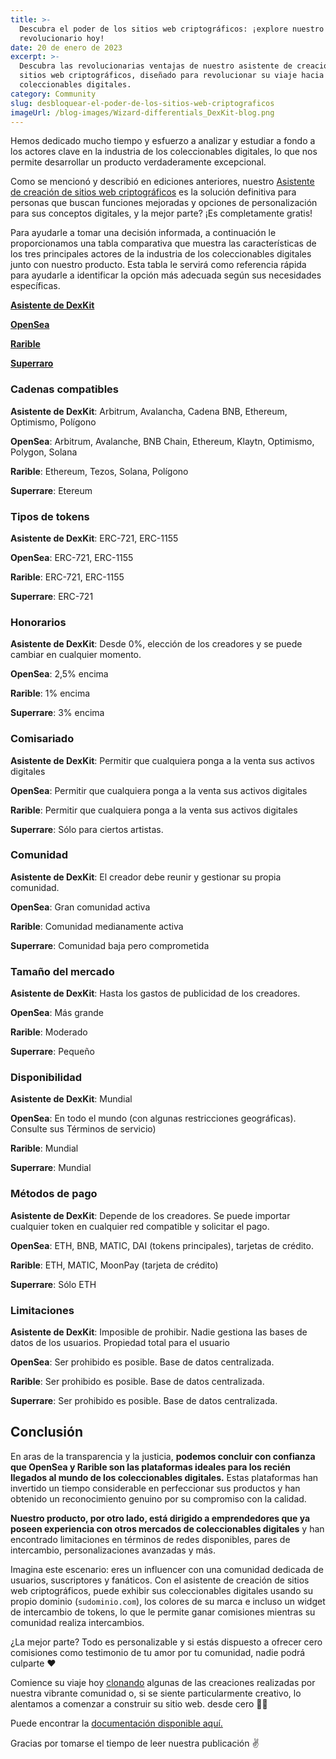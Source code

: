 ```yaml
---
title: >-
  Descubra el poder de los sitios web criptográficos: ¡explore nuestro producto
  revolucionario hoy!
date: 20 de enero de 2023
excerpt: >-
  Descubra las revolucionarias ventajas de nuestro asistente de creación de
  sitios web criptográficos, diseñado para revolucionar su viaje hacia los
  coleccionables digitales.
category: Community
slug: desbloquear-el-poder-de-los-sitios-web-criptograficos
imageUrl: /blog-images/Wizard-differentials_DexKit-blog.png
---
```

Hemos dedicado mucho tiempo y esfuerzo a analizar y estudiar a fondo a los actores clave en la industria de los coleccionables digitales, lo que nos permite desarrollar un producto verdaderamente excepcional.

Como se mencionó y describió en ediciones anteriores, nuestro [Asistente de creación de sitios web criptográficos](https://whitelabel-nft.dexkit.com/admin/create) es la solución definitiva para personas que buscan funciones mejoradas y opciones de personalización para sus conceptos digitales, y la mejor parte? ¡Es completamente gratis!

Para ayudarle a tomar una decisión informada, a continuación le proporcionamos una tabla comparativa que muestra las características de los tres principales actores de la industria de los coleccionables digitales junto con nuestro producto. Esta tabla le servirá como referencia rápida para ayudarle a identificar la opción más adecuada según sus necesidades específicas.

**[Asistente de DexKit](https://whitelabel-nft.dexkit.com/admin/create?_ga=2.19318648.1506910254.1705192601-1648656589.1702664712)**

**[OpenSea](https://opensea.io/)**

**[Rarible](https://rarible.com/)**

**[Superraro](https://superrare.com/)**

### Cadenas compatibles

**Asistente de DexKit**: Arbitrum, Avalancha, Cadena BNB, Ethereum, Optimismo, Polígono

**OpenSea**: Arbitrum, Avalanche, BNB Chain, Ethereum, Klaytn, Optimismo, Polygon, Solana

**Rarible**: Ethereum, Tezos, Solana, Polígono

**Superrare**: Etereum

### Tipos de tokens

**Asistente de DexKit**: ERC-721, ERC-1155

**OpenSea**: ERC-721, ERC-1155

**Rarible**: ERC-721, ERC-1155

**Superrare**: ERC-721

### Honorarios

**Asistente de DexKit**: Desde 0%, elección de los creadores y se puede cambiar en cualquier momento.

**OpenSea**: 2,5% encima

**Rarible**: 1% encima

**Superrare**: 3% encima

### Comisariado

**Asistente de DexKit**: Permitir que cualquiera ponga a la venta sus activos digitales

**OpenSea**: Permitir que cualquiera ponga a la venta sus activos digitales

**Rarible**: Permitir que cualquiera ponga a la venta sus activos digitales

**Superrare**: Sólo para ciertos artistas.

### Comunidad

**Asistente de DexKit**: El creador debe reunir y gestionar su propia comunidad.

**OpenSea**: Gran comunidad activa

**Rarible**: Comunidad medianamente activa

**Superrare**: Comunidad baja pero comprometida

### Tamaño del mercado

**Asistente de DexKit**: Hasta los gastos de publicidad de los creadores.

**OpenSea**: Más grande

**Rarible**: Moderado

**Superrare**: Pequeño

### Disponibilidad

**Asistente de DexKit**: Mundial

**OpenSea**: En todo el mundo (con algunas restricciones geográficas). Consulte sus Términos de servicio)

**Rarible**: Mundial

**Superrare**: Mundial

### Métodos de pago

**Asistente de DexKit**: Depende de los creadores. Se puede importar cualquier token en cualquier red compatible y solicitar el pago.

**OpenSea**: ETH, BNB, MATIC, DAI (tokens principales), tarjetas de crédito.

**Rarible**: ETH, MATIC, MoonPay (tarjeta de crédito)

**Superrare**: Sólo ETH

### Limitaciones

**Asistente de DexKit**: Imposible de prohibir. Nadie gestiona las bases de datos de los usuarios. Propiedad total para el usuario

**OpenSea**: Ser prohibido es posible. Base de datos centralizada.

**Rarible**: Ser prohibido es posible. Base de datos centralizada.

**Superrare**: Ser prohibido es posible. Base de datos centralizada.

## Conclusión

En aras de la transparencia y la justicia, **podemos concluir con confianza que OpenSea y Rarible son las plataformas ideales para los recién llegados al mundo de los coleccionables digitales.** Estas plataformas han invertido un tiempo considerable en perfeccionar sus productos y han obtenido un reconocimiento genuino por su compromiso con la calidad.

**Nuestro producto, por otro lado, está dirigido a emprendedores que ya poseen experiencia con otros mercados de coleccionables digitales** y han encontrado limitaciones en términos de redes disponibles, pares de intercambio, personalizaciones avanzadas y más.

Imagina este escenario: eres un influencer con una comunidad dedicada de usuarios, suscriptores y fanáticos. Con el asistente de creación de sitios web criptográficos, puede exhibir sus coleccionables digitales usando su propio dominio (`sudominio.com`), los colores de su marca e incluso un widget de intercambio de tokens, lo que le permite ganar comisiones mientras su comunidad realiza intercambios.

¿La mejor parte? Todo es personalizable y si estás dispuesto a ofrecer cero comisiones como testimonio de tu amor por tu comunidad, nadie podrá culparte ❤

Comience su viaje hoy [clonando](https://whitelabel-nft.dexkit.com/site) algunas de las creaciones realizadas por nuestra vibrante comunidad o, si se siente particularmente creativo, lo alentamos a comenzar a construir su sitio web. desde cero 👨‍🎨

Puede encontrar la [documentación disponible aquí.](https://docs.dexkit.com/defi-products/nft-marketplace/overview)

Gracias por tomarse el tiempo de leer nuestra publicación ✌
